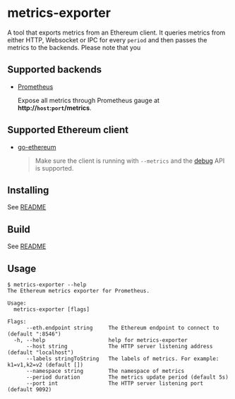 # metrics-exporter

A tool that exports metrics from an Ethereum client. It queries metrics from either HTTP, Websocket or IPC for every `period` and then passes the metrics to the backends.
Please note that you


## Supported backends

* [Prometheus](https://prometheus.io/)

  Expose all metrics through Prometheus gauge at **http://`host`:`port`/metrics**.

## Supported Ethereum client

* [go-ethereum](https://github.com/ethereum/go-ethereum)

  > Make sure the client is running with `--metrics` and the [debug](https://github.com/ethereum/go-ethereum/wiki/Management-APIs#debug) API is supported.

## Installing

See [README](../../../README.md)

## Build

See [README](../../../README.md)

## Usage

```
$ metrics-exporter --help
The Ethereum metrics exporter for Prometheus.

Usage:
  metrics-exporter [flags]

Flags:
      --eth.endpoint string     The Ethereum endpoint to connect to (default ":8546")
  -h, --help                    help for metrics-exporter
      --host string             The HTTP server listening address (default "localhost")
      --labels stringToString   The labels of metrics. For example: k1=v1,k2=v2 (default [])
      --namespace string        The namespace of metrics
      --period duration         The metrics update period (default 5s)
      --port int                The HTTP server listening port (default 9092)
```
